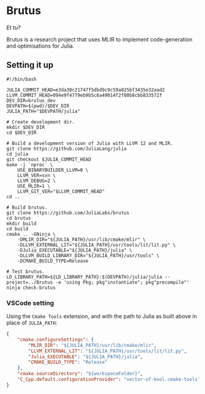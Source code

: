 Brutus
======
*Et tu?*

Brutus is a research project that uses MLIR to implement code-generation and
optimisations for Julia.


## Setting it up

```shell
#!/bin/bash

JULIA_COMMIT_HEAD=e3da30c21747f5dbd9c9c59a825bf3435e32aad2
LLVM_COMMIT_HEAD=094e9f4779eb9b5c6a49014f2f80b8cbb833572f
DEV_DIR=brutus_dev
DEVPATH=$(pwd)/$DEV_DIR
JULIA_PATH="$DEVPATH/julia"

# Create development dir.
mkdir $DEV_DIR
cd $DEV_DIR

# Build a development version of Julia with LLVM 12 and MLIR.
git clone https://github.com/JuliaLang/julia
cd julia
git checkout $JULIA_COMMIT_HEAD
make -j `nproc` \
    USE_BINARYBUILDER_LLVM=0 \
    LLVM_VER=svn \
    LLVM_DEBUG=2 \
    USE_MLIR=1 \
    LLVM_GIT_VER="$LLVM_COMMIT_HEAD"
cd ..

# Build brutus.
git clone https://github.com/JuliaLabs/brutus
cd brutus
mkdir build
cd build
cmake .. -GNinja \
    -DMLIR_DIR="${JULIA_PATH}/usr/lib/cmake/mlir" \
    -DLLVM_EXTERNAL_LIT="${JULIA_PATH}/usr/tools/lit/lit.py" \
    -DJulia_EXECUTABLE="${JULIA_PATH}/julia" \
    -DLLVM_BUILD_LIBRARY_DIR="${JULIA_PATH}/usr/tools" \
    -DCMAKE_BUILD_TYPE=Release

# Test brutus.
LD_LIBRARY_PATH=${LD_LIBRARY_PATH}:$(DEVPATH)/julia/julia --project=../Brutus -e 'using Pkg; pkg"instantiate"; pkg"precompile"'
ninja check-brutus
```


### VSCode setting
Using the `Cmake Tools` extension, and with the path to Julia as built above in
place of `JULIA_PATH`:
```json
{
    "cmake.configureSettings": {
        "MLIR_DIR": "${JULIA_PATH}/usr/lib/cmake/mlir",
        "LLVM_EXTERNAL_LIT": "${JULIA_PATH}/usr/tools/lit/lit.py",
        "Julia_EXECUTABLE": "${JULIA_PATH}/julia",
        "CMAKE_BUILD_TYPE": "Release"
    },
    "cmake.sourceDirectory": "${workspaceFolder}",
    "C_Cpp.default.configurationProvider": "vector-of-bool.cmake-tools"
}
```
